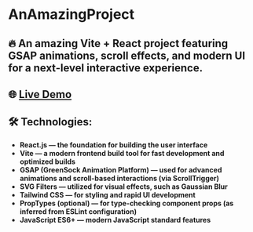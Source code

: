 # AnAmazingProject

## 🔥 An amazing Vite + React project featuring GSAP animations, scroll effects, and modern UI for a next-level interactive experience.

## 🌐 [Live Demo](https://captainginny.github.io/AnAmazingProject/)

## 🛠 Technologies:

- **React.js — the foundation for building the user interface**
- **Vite — a modern frontend build tool for fast development and optimized builds**
- **GSAP (GreenSock Animation Platform) — used for advanced animations and scroll-based interactions (via ScrollTrigger)**
- **SVG Filters — utilized for visual effects, such as Gaussian Blur**
- **Tailwind CSS — for styling and rapid UI development**
- **PropTypes (optional) — for type-checking component props (as inferred from ESLint configuration)**
- **JavaScript ES6+ — modern JavaScript standard features**
